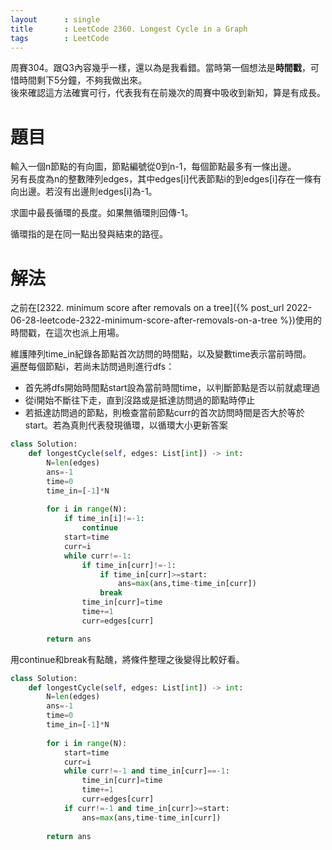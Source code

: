 ```yaml
--- 
layout      : single
title       : LeetCode 2360. Longest Cycle in a Graph
tags        : LeetCode
---
```

周賽304。跟Q3內容幾乎一樣，還以為是我看錯。當時第一個想法是**時間戳**，可惜時間剩下5分鐘，不夠我做出來。  
後來確認這方法確實可行，代表我有在前幾次的周賽中吸收到新知，算是有成長。  

# 題目
輸入一個n節點的有向圖，節點編號從0到n-1，每個節點最多有一條出邊。  
另有長度為n的整數陣列edges，其中edges[i]代表節點i的到edges[i]存在一條有向出邊。若沒有出邊則edges[i]為-1。  

求圖中最長循環的長度。如果無循環則回傳-1。  

循環指的是在同一點出發與結束的路徑。  

# 解法
之前在[2322. minimum score after removals on a tree]({% post_url 2022-06-28-leetcode-2322-minimum-score-after-removals-on-a-tree %})使用的時間戳，在這次也派上用場。  

維護陣列time_in紀錄各節點首次訪問的時間點，以及變數time表示當前時間。  
遍歷每個節點i，若尚未訪問過則進行dfs：  
- 首先將dfs開始時間點start設為當前時間time，以判斷節點是否以前就處理過  
- 從i開始不斷往下走，直到沒路或是抵達訪問過的節點時停止  
- 若抵達訪問過的節點，則檢查當前節點curr的首次訪問時間是否大於等於start。若為真則代表發現循環，以循環大小更新答案

```python
class Solution:
    def longestCycle(self, edges: List[int]) -> int:
        N=len(edges)
        ans=-1
        time=0
        time_in=[-1]*N
        
        for i in range(N):
            if time_in[i]!=-1:
                continue
            start=time
            curr=i
            while curr!=-1: 
                if time_in[curr]!=-1:
                    if time_in[curr]>=start:
                        ans=max(ans,time-time_in[curr])
                    break
                time_in[curr]=time
                time+=1
                curr=edges[curr] 

        return ans
```

用continue和break有點醜，將條件整理之後變得比較好看。  

```python
class Solution:
    def longestCycle(self, edges: List[int]) -> int:
        N=len(edges)
        ans=-1
        time=0
        time_in=[-1]*N
        
        for i in range(N):
            start=time
            curr=i
            while curr!=-1 and time_in[curr]==-1: 
                time_in[curr]=time
                time+=1
                curr=edges[curr]
            if curr!=-1 and time_in[curr]>=start:
                ans=max(ans,time-time_in[curr])
                          
        return ans
```
